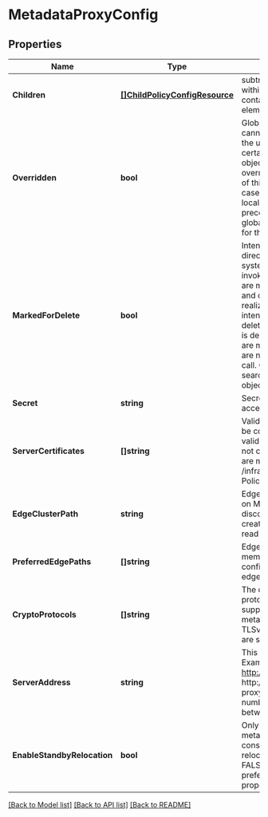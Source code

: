 # MetadataProxyConfig

## Properties
Name | Type | Description | Notes
------------ | ------------- | ------------- | -------------
**Children** | [**[]ChildPolicyConfigResource**](ChildPolicyConfigResource.md) | subtree for this type within policy tree containing nested elements.  | [optional] [default to null]
**Overridden** | **bool** | Global intent objects cannot be modified by the user. However, certain global intent objects can be overridden locally by use of this property. In such cases, the overridden local values take precedence over the globally defined values for the properties.  | [optional] [default to false]
**MarkedForDelete** | **bool** | Intent objects are not directly deleted from the system when a delete is invoked on them. They are marked for deletion and only when all the realized entities for that intent object gets deleted, the intent object is deleted. Objects that are marked for deletion are not returned in GET call. One can use the search API to get these objects.  | [optional] [default to false]
**Secret** | **string** | Secret word or phrase to access metadata server. | [default to null]
**ServerCertificates** | **[]string** | Valid certificates should be configured. The validity of certificates is not checked. Certificates are managed through /infra/certificates API on Policy. | [optional] [default to null]
**EdgeClusterPath** | **string** | Edge clusters configured on MP are auto-discovered by Policy and create corresponding read-only intent objects. | [default to null]
**PreferredEdgePaths** | **[]string** | Edge nodes should be members of edge cluster configured in edge_cluster_path. | [optional] [default to null]
**CryptoProtocols** | **[]string** | The cryptographic protocols listed here are supported by the metadata proxy. TLSv1.1 and TLSv1.2 are supported by default | [optional] [default to null]
**ServerAddress** | **string** | This field is a URL. Example formats - http://1.2.3.4:3888/path, http://text-md-proxy:5001/. Port number should be between 3000-9000. | [default to null]
**EnableStandbyRelocation** | **bool** | Only auto-placed metadata proxies are considered for relocation. Must be FALSE, when the preferred_edge_paths property is configured. | [optional] [default to false]

[[Back to Model list]](../README.md#documentation-for-models) [[Back to API list]](../README.md#documentation-for-api-endpoints) [[Back to README]](../README.md)

